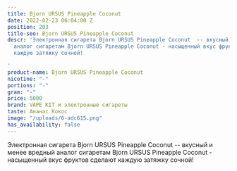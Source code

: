 ```yaml
---
title: Bjorn URSUS Pineapple Coconut
date: 2022-02-23 06:04:00 Z
position: 203
title-seo: Bjorn URSUS Pineapple Coconut
descr: 'Электронная сигарета Bjorn URSUS Pineapple Coconut  -- вкусный и менее вредный
  аналог сигаретам Bjorn URSUS Pineapple Coconut - насыщенный вкус фруктов сделают
  каждую затяжку сочной!

'
product-name: Bjorn URSUS Pineapple Coconut
nicotine: "-"
portions: "-"
gram: "-"
price: 5000
brand: VAPE KIT и электронные сигареты
taste: Ананас Кокос
image: "/uploads/6-adc615.png"
has_availability: false
---
```


Электронная сигарета Bjorn URSUS Pineapple Coconut  -- вкусный и менее вредный аналог сигаретам Bjorn URSUS Pineapple Coconut - насыщенный вкус фруктов сделают каждую затяжку сочной!
